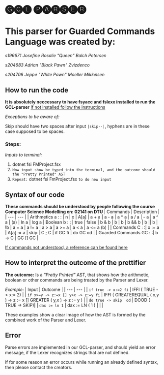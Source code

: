 # 🅖🅒🅛 🅟🅐🅡🅢🅔🅡                                   

# This parser for Guarded Commands Language was created by:

*s196671 Josefine Rosalie "Queen" Balch Petersen*

*s204683 Adrian "Black Pawn" Zvizdenco*

*s204708 Jeppe "White Pawn" Moeller Mikkelsen*


## How to run the code
**It is absolutely neccessary to have fsyacc and fslexx installed to run the GCL-parser**
[If not installed follow the instructions](https://gitlab.gbar.dtu.dk/02141/mandatory-assignment/blob/master/getting-started-fs.md)

*Exceptions to be aware of:*

Skip should have two spaces after input  `|skip--|`, hyphens are in these case supposed to be spaces.

### Steps:
*Inputs to terminal:*
1. dotnet fsi FMProject.fsx
2. `Now input show be typed into the terminal, and the outcome should the "Pretty Printed" AST`
3. `Repeat:` dotnet fsi FmProject.fsx `to do new input`

## Syntax of our code
**These commands should be understood by people following the course Computer Science Modelling cn: 02141 on DTU**
| Commands | Description |
| --- | --- | 
| Arithmetics   a : : |  n \| x \| A[a] \| a + a \| a - a \| a * a \| a / a \| - a \| a ^ a \| (a) | ln a | log a
| Boolean b : : | true \| false \| b & b \| b \| b \| b && b \| b \|\| b \| !b  \| a = a \| a != a \| a > a \| a >= a \| a < a \| a <= a \(b) |
| Commands C : :| x := a \| A[a] := a \| skip \| C ; C \| if GC fi \| do GC od |
| Guarded Commands GC : :| b -> C \| GC [] GC |

[If commands not understood, a reference can be found here](https://en.wikipedia.org/wiki/Guarded_Command_Language#:~:text=In%20a%20guarded%20command%2C%20just,statement%20will%20not%20be%20executed.)



## How to interpret the outcome of the prettifier
**The outcome:** 
Is a *"Pretty Printed"* AST, that shows how the arithmetic, boolean or other commands
are being treated by the Parser and Lexer.

*Example:*
| Input | Outcome |
| --- | --- |
| `if true -> x:=2 fi` | IFFI ( TRUE -> x:= 2) |
| `if x>=y -> z:=x [] y>x -> z:=y fi` | IFFI ( GREATEREQUAL ( x,y ) -> z := x [] GREATER ( y,x ) -> z := y ) |
|  `do true -> skip  od` | DOOD ( TRUE -> SKIP)|
| `dax := ln 1` | dax := LN ( 1 ) |
|               |

These examples show a clear image of how the AST is formed by the combined work of the Parser and Lexer.
## Error
Parse errors are implemented in our GCL-parser, and should yield an error message, if the Lexer recognizes strings that are not defined.

If for some reason an error occurs while running an already defined syntax, then please contact the creators.
